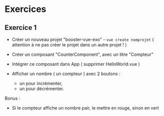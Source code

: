 # Exercices

## Exercice 1

- Créer un nouveau projet "booster-vue-exo" - `vue create nomprojet`
( attention à ne pas créer le projet dans un autre projet ! )
- Créer un composant "CounterComponent", avec un titre "Compteur"
- Intégrer ce composant dans App ( supprimer HelloWorld.vue )

- Afficher un nombre ( un compteur ) avec 2 boutons : 
  - un pour incrémenter, 
  - un pour décrémenter.

Bonus : 
- Si le compteur affiche un nombre pair, le mettre en rouge, sinon en vert
